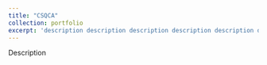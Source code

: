 ```yaml
---
title: "CSQCA"
collection: portfolio
excerpt: 'description description description description description description description description <br/> <img src="http://SendurLanter.github.io/files/demo.gif"  width="300" height="225" align=left> <br/><br/><br/><br/><br/>'
---
```


Description